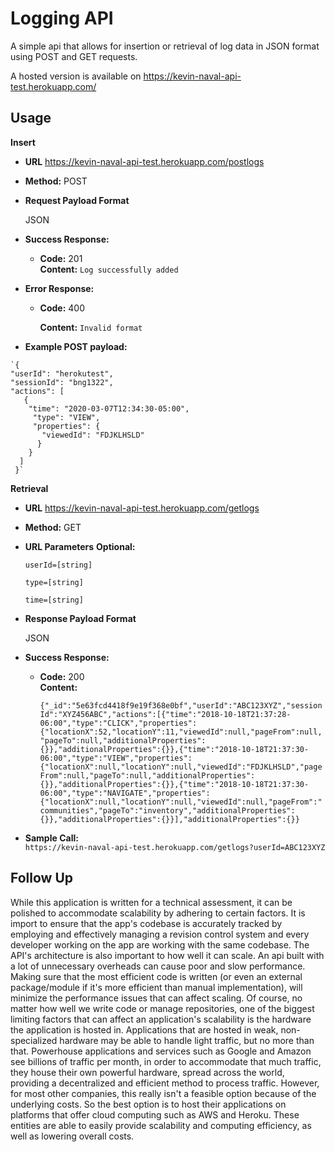 # Logging API
 A simple api that allows for insertion or retrieval of log data in JSON format using POST and GET requests.
 
 A hosted version is available on https://kevin-naval-api-test.herokuapp.com/

**Usage**
---
**Insert**
 * **URL**
  https://kevin-naval-api-test.herokuapp.com/postlogs
 
 * **Method:**
  POST
   
  * **Request Payload Format**
  
    JSON
   
   * **Success Response:**
   
     * **Code:** 201<br/>
      **Content:** `Log successfully added`
    
   * **Error Response:**
   
     * **Code:** 400
    
       **Content:** `Invalid format`
       
   * **Example POST payload:**
   
    `{
    "userId": "herokutest",
    "sessionId": "bng1322",
    "actions": [
       {
        "time": "2020-03-07T12:34:30-05:00",
         "type": "VIEW",
         "properties": {
           "viewedId": "FDJKLHSLD"
          }
        }
      ]
     }`



**Retrieval**
 * **URL**
  https://kevin-naval-api-test.herokuapp.com/getlogs
 
 * **Method:**
  GET
 
 * **URL Parameters**
  **Optional:**
  
   `userId=[string]`
   
   `type=[string]`
   
   `time=[string]`
   
  * **Response Payload Format**
  
    JSON
   
   * **Success Response:**
   
     * **Code:** 200<br/>
       **Content:**
      
        `{"_id":"5e63fcd4418f9e19f368e0bf","userId":"ABC123XYZ","sessionId":"XYZ456ABC","actions":[{"time":"2018-10-18T21:37:28-06:00","type":"CLICK","properties":{"locationX":52,"locationY":11,"viewedId":null,"pageFrom":null,"pageTo":null,"additionalProperties":{}},"additionalProperties":{}},{"time":"2018-10-18T21:37:30-06:00","type":"VIEW","properties":{"locationX":null,"locationY":null,"viewedId":"FDJKLHSLD","pageFrom":null,"pageTo":null,"additionalProperties":{}},"additionalProperties":{}},{"time":"2018-10-18T21:37:30-06:00","type":"NAVIGATE","properties":{"locationX":null,"locationY":null,"viewedId":null,"pageFrom":"communities","pageTo":"inventory","additionalProperties":{}},"additionalProperties":{}}],"additionalProperties":{}}`
    
   * **Sample Call:**<br/>
     `https://kevin-naval-api-test.herokuapp.com/getlogs?userId=ABC123XYZ`
     
 
**Follow Up**
---
 While this application is written for a technical assessment, it can be polished to accommodate scalability by adhering to certain factors. It is import to ensure that the app's codebase is accurately tracked by employing and effectively managing a revision control system and every developer working on the app are working with the same codebase. The API's architecture is also important to how well it can scale. An api built with a lot of unnecessary overheads can cause poor and slow performance. Making sure that the most efficient code is written (or even an external package/module if it's more efficient than manual implementation), will minimize the performance issues that can affect scaling. Of course, no matter how well we write code or manage repositories, one of the biggest limiting factors that can affect an application's scalability is the hardware the application is hosted in. Applications that are hosted in weak, non-specialized hardware may be able to handle light traffic, but no more than that. Powerhouse applications and services such as Google and Amazon see billions of traffic per month, in order to accommodate that much traffic, they house their own powerful hardware, spread across the world, providing a decentralized and efficient method to process traffic. However, for most other companies, this really isn't a feasible option because of the underlying costs. So the best option is to host their applications on platforms that offer cloud computing such as AWS and Heroku. These entities are able to easily provide scalability and computing efficiency, as well as lowering overall costs.
